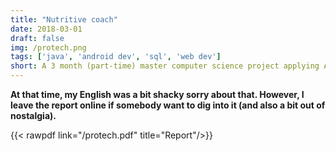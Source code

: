 ```yaml
---
title: "Nutritive coach"
date: 2018-03-01
draft: false
img: /protech.png
tags: ['java', 'android dev', 'sql', 'web dev']
short: A 3 month (part-time) master computer science project applying AI algorithms to a nutritive coach in the form of an android application.
---
```


**At that time, my English was a bit shacky sorry about that. However, I leave the report online if somebody want to dig into it (and also a bit out of nostalgia).**

{{< rawpdf link="/protech.pdf" title="Report"/>}}

